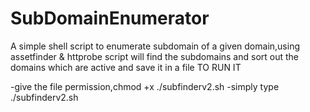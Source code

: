 # SubDomainEnumerator

A simple shell script to enumerate subdomain of a given domain,using assetfinder & httprobe
 script will find the subdomains and sort out the domains which are active and save it in a file
TO RUN IT

-give the file permission,chmod +x ./subfinderv2.sh
-simply type ./subfinderv2.sh
